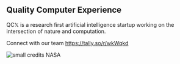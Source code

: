 
## Quality Computer Experience 
QC𝕏 is a research first artificial intelligence startup working on the intersection of nature and computation. 

Connect with our team 
https://tally.so/r/wkWqkd

![small](https://github.com/user-attachments/assets/434fcf94-cdc6-4632-b160-d0417a01a891)
credits NASA





